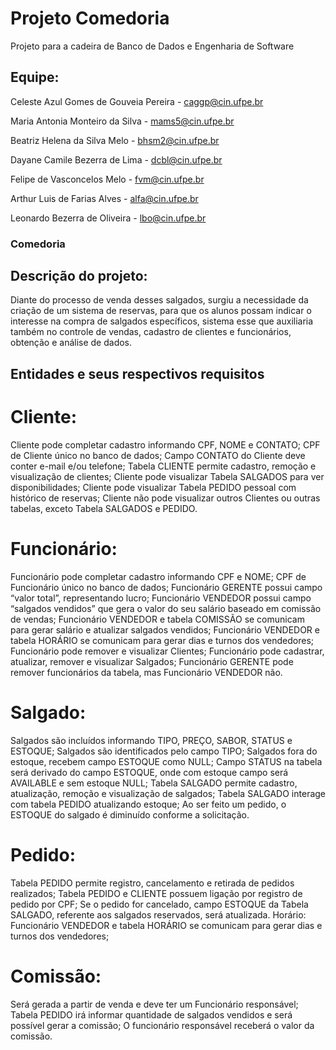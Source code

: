 # Projeto Comedoria
Projeto para a cadeira de Banco de Dados e Engenharia de Software 
## Equipe: 

 Celeste Azul Gomes de Gouveia Pereira - caggp@cin.ufpe.br

 Maria Antonia Monteiro da Silva - mams5@cin.ufpe.br

 Beatriz Helena da Silva Melo - bhsm2@cin.ufpe.br

 Dayane Camile Bezerra de Lima - dcbl@cin.ufpe.br

 Felipe de Vasconcelos Melo - fvm@cin.ufpe.br

 Arthur Luis de Farias Alves - alfa@cin.ufpe.br

 Leonardo Bezerra de Oliveira - lbo@cin.ufpe.br


### Comedoria
## Descrição do projeto:
Diante do processo de venda desses salgados, surgiu a necessidade da criação de um sistema de reservas, para que os alunos possam indicar o interesse na compra de salgados específicos, sistema esse que auxiliaria também no controle de vendas, cadastro de clientes e funcionários, obtenção e análise de dados.

## Entidades e seus respectivos requisitos

# Cliente:
Cliente pode completar cadastro informando CPF, NOME e CONTATO;
CPF de Cliente único no banco de dados;
Campo CONTATO do Cliente deve conter e-mail e/ou telefone;
Tabela CLIENTE permite cadastro, remoção e visualização de clientes; 
Cliente pode visualizar Tabela SALGADOS para ver disponibilidades;
Cliente pode visualizar Tabela PEDIDO pessoal com histórico de reservas;
Cliente não pode visualizar outros Clientes ou outras tabelas, exceto Tabela SALGADOS e PEDIDO.

# Funcionário:
Funcionário pode completar cadastro informando CPF e NOME;
CPF de Funcionário único no banco de dados;
Funcionário GERENTE possui campo “valor total”, representando lucro;
Funcionário VENDEDOR possui campo “salgados vendidos” que gera o valor do seu salário baseado em comissão de vendas;
Funcionário VENDEDOR e tabela COMISSÃO se comunicam para gerar salário e atualizar salgados vendidos;
Funcionário VENDEDOR e tabela HORÁRIO se comunicam para gerar dias e turnos dos vendedores;
Funcionário pode remover e visualizar Clientes;
Funcionário pode cadastrar, atualizar, remover e visualizar Salgados;
Funcionário GERENTE pode remover funcionários da tabela, mas Funcionário VENDEDOR não.

# Salgado: 
Salgados são incluídos informando TIPO, PREÇO, SABOR, STATUS e ESTOQUE;
Salgados são identificados pelo campo TIPO; 
Salgados fora do estoque, recebem campo ESTOQUE como NULL;
Campo STATUS na tabela será derivado do campo ESTOQUE, onde com estoque campo será AVAILABLE e sem estoque NULL;
Tabela SALGADO permite cadastro, atualização, remoção e visualização de salgados;
Tabela SALGADO interage com tabela PEDIDO atualizando estoque;
Ao ser feito um pedido, o ESTOQUE do salgado é diminuído conforme a solicitação.

# Pedido:
Tabela PEDIDO permite registro, cancelamento e retirada de pedidos realizados;
Tabela PEDIDO e CLIENTE possuem ligação por registro de pedido por CPF;
Se o pedido for cancelado, campo ESTOQUE da Tabela SALGADO, referente aos salgados reservados, será atualizada.
Horário:
Funcionário VENDEDOR e tabela HORÁRIO se comunicam para gerar dias e turnos dos vendedores;

# Comissão:
Será gerada a partir de venda e deve ter um Funcionário responsável; 
Tabela PEDIDO irá informar quantidade de salgados vendidos e será possível gerar a comissão;
O funcionário responsável receberá o valor da comissão.


